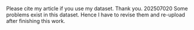 Please cite my article if you use my dataset. Thank you.
  202507020 
  Some problems exist in this dataset. Hence I have to revise them and re-upload after finishing this work.

